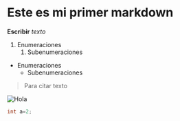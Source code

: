 # Este es mi primer markdown
**Escribir** *texto*
    
1. Enumeraciones
      1. Subenumeraciones
- Enumeraciones
  - Subenumeraciones
>Para citar texto

![Hola](img/1.jpg)

```cpp
int a=2;
```

